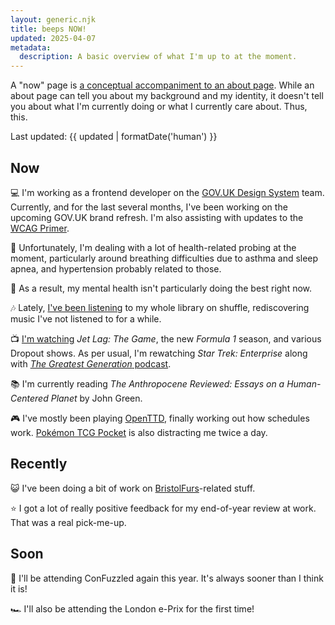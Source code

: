```yaml
---
layout: generic.njk
title: beeps NOW!
updated: 2025-04-07
metadata:
  description: A basic overview of what I'm up to at the moment.
---
```


A "now" page is [a conceptual accompaniment to an about page](https://nownownow.com/about). While an about page can tell you about my background and my identity, it doesn't tell you about what I'm currently doing or what I currently care about. Thus, this.

Last updated: {{ updated | formatDate('human') }}

## Now

💻 I'm working as a frontend developer on the [GOV.UK Design System](https://design-system.service.gov.uk/) team. Currently, and for the last several months, I've been working on the upcoming GOV.UK brand refresh. I'm also assisting with updates to the [WCAG Primer](https://alphagov.github.io/wcag-primer/).

🏥 Unfortunately, I'm dealing with a lot of health-related probing at the moment, particularly around breathing difficulties due to asthma and sleep apnea, and hypertension probably related to those.

🧠 As a result, my mental health isn't particularly doing the best right now.

🎶 Lately, [I've been listening](https://www.last.fm/user/robomilk/library) to my whole library on shuffle, rediscovering music I've not listened to for a while.

📺 [I'm watching](https://trakt.tv/users/batbeeps/history) _Jet Lag: The Game_, the new _Formula 1_ season, and various Dropout shows. As per usual, I'm rewatching _Star Trek: Enterprise_ along with [_The Greatest Generation_ podcast](https://maximumfun.org/podcasts/greatest-generation/).

📚 I'm currently reading _The Anthropocene Reviewed: Essays on a Human-Centered Planet_ by John Green.

🎮 I've mostly been playing [OpenTTD](https://www.openttd.org/), finally working out how schedules work. [Pokémon TCG Pocket](https://tcgpocket.pokemon.com/) is also distracting me twice a day.

## Recently

😺 I've been doing a bit of work on [BristolFurs](https://bristolfurs.co.uk)-related stuff.

⭐ I got a lot of really positive feedback for my end-of-year review at work. That was a real pick-me-up.

## Soon

🐾 I'll be attending ConFuzzled again this year. It's always sooner than I think it is!

🏎️ I'll also be attending the London e-Prix for the first time!
